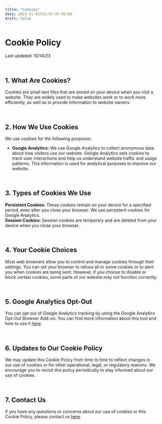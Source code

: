 ```yaml
---
title: "Cookies"
date: 2023-11-01T21:07:47-04:00
draft: false
---
```

<div class="w-full max-w-screen-md mx-auto pt-8 pb-16 px-4">
    <h1 class="text-3xl">Cookie Policy</h1>
    <p class="text-sm">Last updated: 10/14/23</p>
    <br>
    <h2 class="text-xl">1. What Are Cookies?</h2>
    <p>Cookies are small text files that are stored on your device when you visit a website. They are widely used to make websites work or to work more efficiently, as well as to provide information to website owners.</p>
    <br>
    <h2 class="text-xl">2. How We Use Cookies</h2>
    <p>We use cookies for the following purposes:</p>
    <ul>
        <li><strong>Google Analytics:</strong> We use Google Analytics to collect anonymous data about how visitors use our website. Google Analytics sets cookies to track user interactions and help us understand website traffic and usage patterns. This information is used for analytical purposes to improve our website.</li>
    </ul>
    <br>
    <h2 class="text-xl">3. Types of Cookies We Use</h2>
    <p>
        <strong>Persistent Cookies:</strong> These cookies remain on your device for a specified period, even after you close your browser. We use persistent cookies for Google Analytics.<br>
        <strong>Session Cookies:</strong> Session cookies are temporary and are deleted from your device when you close your browser.
    </p>
    <br>
    <h2 class="text-xl">4. Your Cookie Choices</h2>
    <p>Most web browsers allow you to control and manage cookies through their settings. You can set your browser to refuse all or some cookies or to alert you when cookies are being sent. However, if you choose to disable or block certain cookies, some parts of our website may not function correctly.</p>
    <br>
    <h2 class="text-xl">5. Google Analytics Opt-Out</h2>
    <p>You can opt out of Google Analytics tracking by using the Google Analytics Opt-Out Browser Add-on. You can find more information about this tool and how to use it <a href="https://tools.google.com/dlpage/gaoptout" target="_blank" rel="noopener noreferrer">here</a>.</p>
    <br>
    <h2 class="text-xl">6. Updates to Our Cookie Policy</h2>
    <p>We may update this Cookie Policy from time to time to reflect changes in our use of cookies or for other operational, legal, or regulatory reasons. We encourage you to revisit this policy periodically to stay informed about our use of cookies.</p>
    <br>
    <h2 class="text-xl">7. Contact Us</h2>
    <p>If you have any questions or concerns about our use of cookies or this Cookie Policy, please contact us <a href="/contact/" class="text-sky-700 underline">here</a>.</p>
</div>
